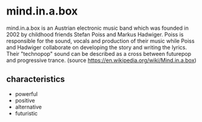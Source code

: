 # mind.in.a.box
mind.in.a.box is an Austrian electronic music band which was founded in 2002 by childhood friends Stefan Poiss and Markus Hadwiger. Poiss is responsible for the sound, vocals and production of their music while Poiss and Hadwiger collaborate on developing the story and writing the lyrics. Their "technopop" sound can be described as a cross between futurepop and progressive trance. (source https://en.wikipedia.org/wiki/Mind.in.a.box)

## characteristics
* powerful 
* positive 
* alternative 
* futuristic

